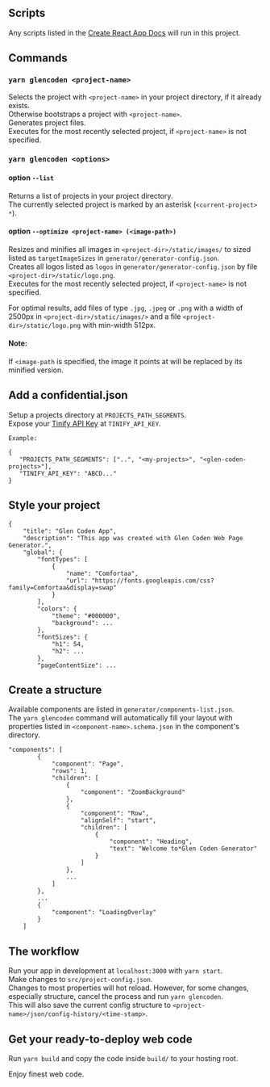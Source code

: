 ## Scripts

Any scripts listed in the [Create React App Docs](https://github.com/facebook/create-react-app) will run in this project.

## Commands

### `yarn glencoden <project-name>`


Selects the project with ```<project-name>``` in your project directory, if it already exists.<br />
Otherwise bootstraps a project with ```<project-name>```.<br />
Generates project files.<br />
Executes for the most recently selected project, if ```<project-name>``` is not specified.

### `yarn glencoden <options>`

#### option ```--list```

Returns a list of projects in your project directory.<br />
The currently selected project is marked by an asterisk (```<current-project> *```).

#### option ```--optimize <project-name> (<image-path>)```

Resizes and minifies all images in ```<project-dir>/static/images/``` to sized listed as ```targetImageSizes``` in ```generator/generator-config.json```.<br />
Creates all logos listed as ```logos``` in ```generator/generator-config.json``` by file ```<project-dir>/static/logo.png```.<br />
Executes for the most recently selected project, if ```<project-name>``` is not specified.

For optimal results, add files of type ```.jpg```, ```.jpeg``` or ```.png``` with a width of 2500px in ```<project-dir>/static/images/>``` and a file ```<project-dir>/static/logo.png``` with min-width 512px.

#### Note:
 
If ```<image-path``` is specified, the image it points at will be replaced by its minified version.

## Add a confidential.json

Setup a projects directory at ```PROJECTS_PATH_SEGMENTS```.<br />
Expose your [Tinify API Key](https://tinypng.com/developers) at ```TINIFY_API_KEY```.

```
Example:

{
   "PROJECTS_PATH_SEGMENTS": ["..", "<my-projects>", "<glen-coden-projects>"],
   "TINIFY_API_KEY": "ABCD..."
}
```

## Style your project

```
{
    "title": "Glen Coden App",
    "description": "This app was created with Glen Coden Web Page Generator.",
    "global": {
        "fontTypes": [
            {
                "name": "Comfortaa",
                "url": "https://fonts.googleapis.com/css?family=Comfortaa&display=swap"
            }
        ],
        "colors": {
            "theme": "#000000",
            "background": ...
        },
        "fontSizes": {
            "h1": 54,
            "h2": ...
        },
        "pageContentSize": ...
```

## Create a structure

Available components are listed in ```generator/components-list.json```.<br />
The ```yarn glencoden``` command will automatically fill your layout with properties listed in ```<component-name>.schema.json``` in the component's directory.

```
"components": [
        {
            "component": "Page",
            "rows": 1,
            "children": [
                {
                    "component": "ZoomBackground"
                },
                {
                    "component": "Row",
                    "alignSelf": "start",
                    "children": [
                        {
                            "component": "Heading",
                            "text": "Welcome to*Glen Coden Generator"
                        }
                    ]
                },
                ...
            ]
        },
        ...
        {
            "component": "LoadingOverlay"
        }
    ]
```

## The workflow

Run your app in development at ```localhost:3000``` with ```yarn start```.<br />
Make changes to ```src/project-config.json```.<br />
Changes to most properties will hot reload. However, for some changes, especially structure, cancel the process and run ```yarn glencoden```.<br />
This will also save the current config structure to ```<project-name>/json/config-history/<time-stamp>```.

## Get your ready-to-deploy web code

Run ```yarn build``` and copy the code inside ```build/``` to your hosting root.<br />

Enjoy finest web code.